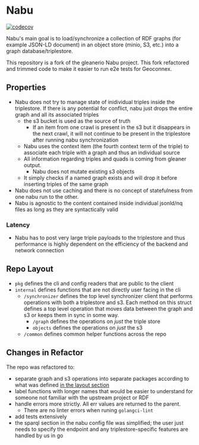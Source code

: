 # Nabu

[![codecov](https://codecov.io/gh/internetofwater/nabu/graph/badge.svg?token=KtA15glWkf)](https://codecov.io/gh/internetofwater/nabu)


Nabu's main goal is to load/synchronize a collection of RDF graphs (for example JSON-LD document) in an 
object store (minio, S3, etc.) into a graph database/triplestore. 

This repository is a fork of the gleanerio Nabu project. This fork refactored and trimmed code to make it easier to run e2e tests for Geoconnex.

## Properties

- Nabu does not try to manage state of inidividual triples inside the triplestore. If there is any potential for conflict, nabu just drops the entire graph and all its associated triples
    - the s3 bucket is used as the source of truth
        - If an item from one crawl is present in the s3 but it disappears in the next crawl, it will not continue to be present in the triplestore after running nabu synchronization
    - Nabu uses the context item (the fourth context term of the triple) to associate each triple with a graph and thus an individual source
    - All information regarding triples and quads is coming from gleaner output.
        - Nabu does not mutate existing s3 objects 
    - It simply checks if a named graph exists and will drop it before inserting triples of the same graph
- Nabu does not use caching and there is no concept of statefulness from one nabu run to the other. 
- Nabu is agnostic to the content contained inside individual jsonld/nq files as long as they are syntactically valid

### Latency

- Nabu has to post very large triple payloads to the triplestore and thus performance is highly dependent on the efficiency of the backend and network connection
## Repo Layout

- `pkg` defines the cli and config readers that are public to the client
- `internal` defines functions that are not directly user facing in the cli
    - `/synchronizer` defines the top level synchronizer client that performs operations with both a triplestore and s3. Each method on this struct defines a top level operation that moves data between the graph and s3 or keeps them in sync in some way.
        - `/graph` defines the operations on _just_ the triple store 
        - `objects` defines the operations on _just_ the s3
    - `/common` defines common helper functions across the repo

## Changes in Refactor

The repo was refactored to:
- separate graph and s3 operations into separate packages according to what was defined [in the layout section](#repo-layout)
- label functions with longer names that would be easier to understand for someone not familiar with the upstream project or RDF
- handle errors more strictly. All err values are returned to the parent.
    - There are no linter errors when runing `golangci-lint`
- add tests extensively 
- the sparql section in the nabu config file was simplified; the user just needs to specify the endpoint and any triplestore-specific features are handled by us in go